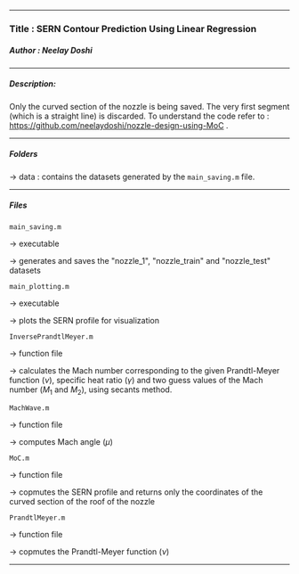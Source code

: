 ---------------------------

### Title : SERN Contour Prediction Using Linear Regression

##### Author : Neelay Doshi


---------------------------

##### Description:
Only the curved section of the nozzle is being saved. The very first segment (which is a straight line) is discarded. To understand the code refer to : https://github.com/neelaydoshi/nozzle-design-using-MoC .

---------------------------

##### Folders
-> data	: contains the datasets generated by the `main_saving.m` file.

---------------------------

##### Files

`main_saving.m`

-> executable

-> generates and saves the "nozzle_1", "nozzle_train" and "nozzle_test" datasets

`main_plotting.m`

-> executable

-> plots the SERN profile for visualization

`InversePrandtlMeyer.m`

-> function file 

-> calculates the Mach number corresponding to the given Prandtl-Meyer function ($\nu$), specific heat ratio ($\gamma$) and two guess values of the Mach number ($M_1$ and $M_2$), using secants method.

`MachWave.m`

-> function file

-> computes Mach angle ($\mu$)

`MoC.m`

-> function file

-> copmutes the SERN profile and returns only the coordinates of the curved section of the roof of the nozzle

`PrandtlMeyer.m`

-> function file

-> copmutes the Prandtl-Meyer function ($\nu$)

---------------------------
